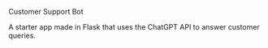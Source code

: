 Customer Support Bot

A starter app made in Flask that uses the ChatGPT API to answer customer queries.
